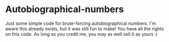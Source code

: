 # Autobiographical-numbers
Just some simple code for brute-forcing autobiographical numbers. I'm aware this already exists, but it was still fun to make!
You have all the rights on this code. As long as you credit me, you may as well sell it as yours :)

